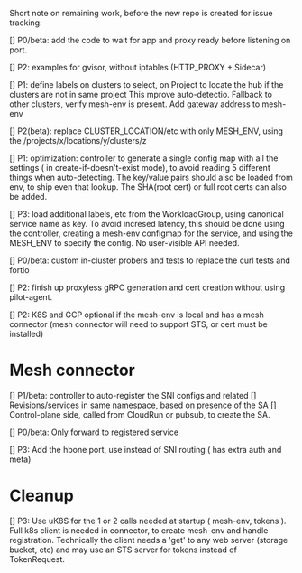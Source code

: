 Short note on remaining work, before the new repo is created for issue tracking:

[] P0/beta: add the code to wait for app and proxy ready before listening on port.

[] P2: examples for gvisor, without iptables (HTTP_PROXY + Sidecar)

[] P1: define labels on clusters to select, on Project to locate the hub if the clusters are not in same project
   This mprove auto-detectio. Fallback to other clusters, verify mesh-env is present. Add gateway address to mesh-env

[] P2(beta): replace CLUSTER_LOCATION/etc with only MESH_ENV, using the /projects/x/locations/y/clusters/z

[] P1: optimization: controller to generate a single config map with all the settings ( in create-if-doesn't-exist mode), to avoid
   reading 5 different things when auto-detecting. The key/value pairs should also be loaded from env, to ship even that lookup.
   The SHA(root cert) or full root certs can also be added.

[] P3: load additional labels, etc from the WorkloadGroup, using canonical service name as key.
       To avoid incresed latency, this should be done using the controller, creating a mesh-env configmap for 
       the service, and using the MESH_ENV to specify the config. No user-visible API needed.

[] P0/beta: custom in-cluster probers and tests to replace the curl tests and fortio 

[] P2: finish up proxyless gRPC generation and cert creation without using pilot-agent.

[] P2: K8S and GCP optional if the mesh-env is local and has a mesh connector (mesh connector will need to support STS, or cert must be installed)


# Mesh connector 

[] P1/beta: controller to auto-register the SNI configs and related
    [] Revisions/services in same namespace, based on presence of the SA
    [] Control-plane side, called from CloudRun or pubsub, to create the SA.

[] P0/beta: Only forward to registered service

[] P3: Add the hbone port, use instead of SNI routing ( has extra auth and meta)

# Cleanup

[] P3: Use uK8S for the 1 or 2 calls needed at startup ( mesh-env, tokens ). Full k8s client 
is needed in connector, to create mesh-env and handle registration. Technically the client needs
a 'get' to any web server (storage bucket, etc) and may use an STS server for tokens instead of TokenRequest.


